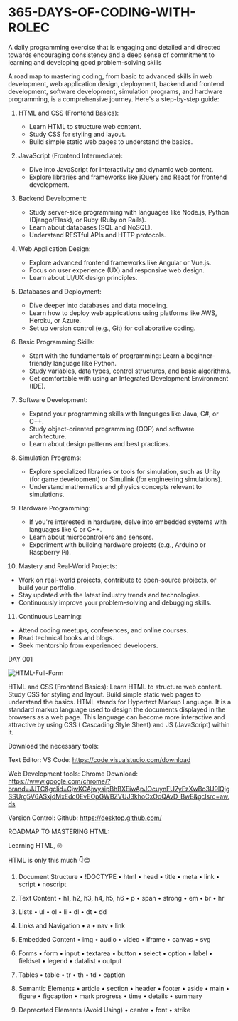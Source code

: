 # 365-DAYS-OF-CODING-WITH-ROLEC
A daily programming exercise that is engaging and detailed and directed towards encouraging consistency and a deep sense of commitment to learning and developing good problem-solving skills

A road map to mastering coding, from basic to advanced skills in web development, web application design, deployment, backend and frontend development, software development, simulation programs, and hardware programming, is a comprehensive journey. Here's a step-by-step guide:



1. HTML and CSS (Frontend Basics):
   - Learn HTML to structure web content.
   - Study CSS for styling and layout.
   - Build simple static web pages to understand the basics.

2. JavaScript (Frontend Intermediate):
   - Dive into JavaScript for interactivity and dynamic web content.
   - Explore libraries and frameworks like jQuery and React for frontend development.

3. Backend Development:
   - Study server-side programming with languages like Node.js, Python (Django/Flask), or Ruby (Ruby on Rails).
   - Learn about databases (SQL and NoSQL).
   - Understand RESTful APIs and HTTP protocols.

4. Web Application Design:
   - Explore advanced frontend frameworks like Angular or Vue.js.
   - Focus on user experience (UX) and responsive web design.
   - Learn about UI/UX design principles.

5. Databases and Deployment:
   - Dive deeper into databases and data modeling.
   - Learn how to deploy web applications using platforms like AWS, Heroku, or Azure.
   - Set up version control (e.g., Git) for collaborative coding.

6. Basic Programming Skills:
   - Start with the fundamentals of programming: Learn a beginner-friendly language like Python.
   - Study variables, data types, control structures, and basic algorithms.
   - Get comfortable with using an Integrated Development Environment (IDE).

7. Software Development:
   - Expand your programming skills with languages like Java, C#, or C++.
   - Study object-oriented programming (OOP) and software architecture.
   - Learn about design patterns and best practices.

8. Simulation Programs:
   - Explore specialized libraries or tools for simulation, such as Unity (for game development) or Simulink (for engineering simulations).
   - Understand mathematics and physics concepts relevant to simulations.

9. Hardware Programming:
   - If you're interested in hardware, delve into embedded systems with languages like C or C++.
   - Learn about microcontrollers and sensors.
   - Experiment with building hardware projects (e.g., Arduino or Raspberry Pi).

10. Mastery and Real-World Projects:
   - Work on real-world projects, contribute to open-source projects, or build your portfolio.
   - Stay updated with the latest industry trends and technologies.
   - Continuously improve your problem-solving and debugging skills.

11. Continuous Learning:
   - Attend coding meetups, conferences, and online courses.
   - Read technical books and blogs.
   - Seek mentorship from experienced developers.






  DAY 001 

![HTML-Full-Form](https://github.com/Zrolec/365-DAYS-OF-CODING-WITH-ROLEC/assets/41170025/89c617bf-cb04-4bb5-a195-082c42dadf33)


  
HTML and CSS (Frontend Basics):
Learn HTML to structure web content.
Study CSS for styling and layout.
Build simple static web pages to understand the basics.
HTML stands for Hypertext Markup Language. It is a standard markup language used to design the documents displayed in the browsers as a web page. This language can become more interactive and attractive by using CSS ( Cascading Style Sheet) and JS (JavaScript) within it.

Download the necessary tools:

Text Editor:
VS Code: https://code.visualstudio.com/download

Web Development tools:
Chrome Download: https://www.google.com/chrome/?brand=JJTC&gclid=CjwKCAjwysipBhBXEiwApJOcuynFU7yFzXwBo3U9lQjgSSUrg5V6ASxjdMxEdc0EvEOpGWBZVUJ3khoCxOoQAvD_BwE&gclsrc=aw.ds

Version Control:
Github: https://desktop.github.com/



ROADMAP TO MASTERING HTML:

Learning HTML, 🙄 

HTML is only this much 👇😊

1. Document Structure
•  !DOCTYPE
•  html
•  head
•  title
•  meta
•  link
•  script
• noscript

2. Text Content
•  h1, h2, h3, h4, h5, h6
•  p
•  span
•  strong
•  em
•  br
•  hr

3. Lists
•  ul
•  ol
•  li
•  dl
•  dt
•  dd

4. Links and Navigation
•  a
•  nav
•  link

5. Embedded Content
•  img
•  audio
•  video
•  iframe
•  canvas
•  svg

6. Forms
•  form
•  input
•  textarea
•  button
•  select
•  option
•  label
•  fieldset
•  legend
•  datalist
•  output

7. Tables
•  table
•  tr
•  th
•  td
•  caption

8. Semantic Elements
•  article
•  section
•  header
•  footer
•  aside
•  main
•  figure
•  figcaption
•  mark
   progress
•  time
•  details
•  summary

9. Deprecated Elements (Avoid Using)
•  center
•  font
•  strike




















